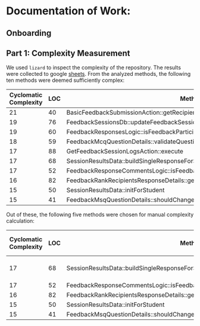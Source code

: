 # Documentation of Work:

## Onboarding

## Part 1: Complexity Measurement
We used `lizard` to inspect the complexity of the repository. The results were collected to google [sheets](https://docs.google.com/spreadsheets/d/1pyIgCouwoHa9f4Q0DBhj_9gXWa7iI7MTI_X0eoj8KbU/edit#gid=1684196533). From the analyzed methods, the following ten methods were deemed sufficiently complex:

| Cyclomatic Complexity | LOC | Method                                                                           |
|-----------------------|-----|----------------------------------------------------------------------------------|
|                    21 |  40 | BasicFeedbackSubmissionAction::getRecipientSection                               |
|                    19 |  76 | FeedbackSessionsDb::updateFeedbackSession                                        |
|                    19 |  60 | FeedbackResponsesLogic::isFeedbackParticipantNameVisibleToUser                   |
|                    18 |  59 | FeedbackMcqQuestionDetails::validateQuestionDetails                              |
|                    17 |  88 | GetFeedbackSessionLogsAction::execute                                            |
|                    17 |  68 | SessionResultsData::buildSingleResponseForStudent                                |
|                    17 |  52 | FeedbackResponseCommentsLogic::isFeedbackParticipantNameVisibleToUser            |
|                    16 |  82 | FeedbackRankRecipientsResponseDetails::getUpdateOptionsForRankRecipientQuestions |
|                    15 |  50 | SessionResultsData::initForStudent                                               |
|                    15 |  41 | FeedbackMsqQuestionDetails::shouldChangesRequireResponseDeletion                 |

Out of these, the following five methods were chosen for manual complexity calculation:

| Cyclomatic Complexity | LOC | Method                                                                           | Manualy Calculate Complexity |
|-----------------------|-----|----------------------------------------------------------------------------------|------------------------------|
|                    17 |  68 | SessionResultsData::buildSingleResponseForStudent                                | Name: calc, Name2: calc2     |
|                    17 |  52 | FeedbackResponseCommentsLogic::isFeedbackParticipantNameVisibleToUser            |                              |
|                    16 |  82 | FeedbackRankRecipientsResponseDetails::getUpdateOptionsForRankRecipientQuestions |                              |
|                    15 |  50 | SessionResultsData::initForStudent                                               |                              |
|                    15 |  41 | FeedbackMsqQuestionDetails::shouldChangesRequireResponseDeletion                 |                              |
